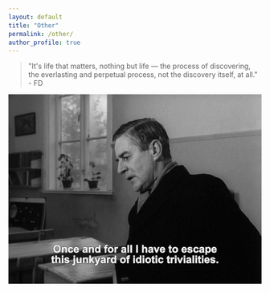 ```yaml
---
layout: default
title: "Other"
permalink: /other/
author_profile: true
---
```


<div class="quote">
  <blockquote>
    <p>"It's life that matters, nothing but life — the process of discovering, the everlasting and perpetual process, not the discovery itself, at all." - FD</p>
  </blockquote>
</div>

<div style="text-align: center;">
  <img src="/images/idiotic.jpeg" alt="" style="max-width: 100%; height: auto;">
</div>

